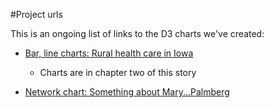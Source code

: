#Project urls

This is an ongoing list of links to the D3 charts we've created:

* [Bar, line charts: Rural health care in Iowa](http://thegazette.com/iowas-rural-health-systems-face-their-own-challenges-20150118)
	- Charts are in chapter two of this story

* [Network chart: Something about Mary...Palmberg](http://thegazette.com/subject/news/something-about-marypalmberg-20150329)
